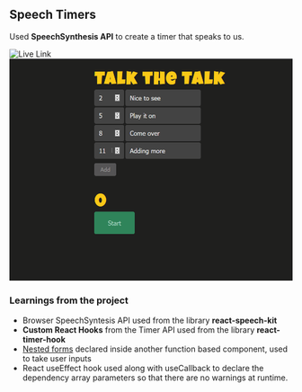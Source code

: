 ## Speech Timers

Used **SpeechSynthesis API** to create a timer that speaks to us.

![Live Link](https://wizardly-fermi-fc3272.netlify.app/)
![Alt Text](https://github.com/venky4c/web-speech-timer/blob/master/dist/src/WebSpeech.gif)

 
### Learnings from the project

- Browser SpeechSyntesis API used from the library **react-speech-kit**
- **Custom React Hooks** from the Timer API used from the library **react-timer-hook**
- [Nested forms](https://github.com/venky4c/web-speech-timer/blob/master/dist/src/App.js) declared inside another function based component, used to take user inputs
- React useEffect hook used along with useCallback to declare the dependency array parameters so that there are no warnings at runtime.


